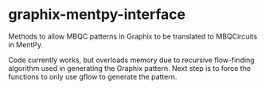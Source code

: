 # graphix-mentpy-interface
Methods to allow MBQC patterns in Graphix to be translated to MBQCircuits in MentPy.

Code currently works, but overloads memory due to recursive flow-finding algorithm used in generating the Graphix pattern.
Next step is to force the functions to only use gflow to generate the pattern.